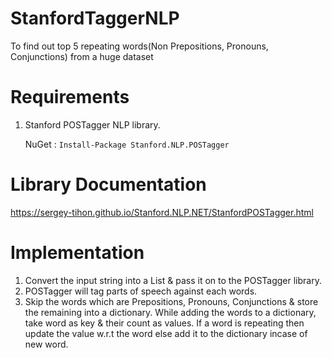 # StanfordTaggerNLP
To find out top 5 repeating words(Non Prepositions, Pronouns, Conjunctions) from a huge dataset

# Requirements
1. Stanford POSTagger NLP library.

   NuGet : ```Install-Package Stanford.NLP.POSTagger```

# Library Documentation
https://sergey-tihon.github.io/Stanford.NLP.NET/StanfordPOSTagger.html

# Implementation
1. Convert the input string into a List & pass it on to the POSTagger library.
2. POSTagger will tag parts of speech against each words.
3. Skip the words which are Prepositions, Pronouns, Conjunctions & store the remaining into a dictionary. While adding the words to a dictionary, take word as key & their count as values.
   If a word is repeating then update the value w.r.t the word else add it to the dictionary incase of new word.
 
